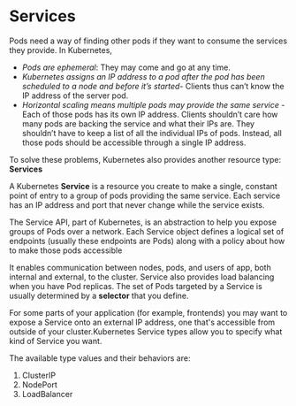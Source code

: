 # Services
Pods need a way of finding other pods if they want to consume the services they
provide. In Kubernetes,
- *Pods are ephemeral*: They may come and go at any time.
- *Kubernetes assigns an IP address to a pod after the pod has been scheduled to a node and before it’s started*- Clients thus can’t know the IP address of the server pod.
- *Horizontal scaling means multiple pods may provide the same service* - Each of those pods has its own IP address. Clients shouldn’t care how many pods are backing
the service and what their IPs are. They shouldn’t have to keep a list of all the
individual IPs of pods. Instead, all those pods should be accessible through a
single IP address.

To solve these problems, Kubernetes also provides another resource type: **Services**

A Kubernetes **Service** is a resource you create to make a single, constant point of entry to a group of pods providing the same service. Each service has an IP address and port that never change while the service exists.

The Service API, part of Kubernetes, is an abstraction to help you expose groups of Pods over a network. Each Service object defines a logical set of endpoints (usually these endpoints are Pods) along with a policy about how to make those pods accessible

It enables communication between nodes, pods, and users of app, both internal and external, to the cluster. Service also provides load balancing when you have Pod replicas. The set of Pods targeted by a Service is usually determined by a **selector** that you define.

For some parts of your application (for example, frontends) you may want to expose a Service onto an external IP address, one that's accessible from outside of your cluster.Kubernetes Service types allow you to specify what kind of Service you want.

The available type values and their behaviors are:
1. ClusterIP
2. NodePort
3. LoadBalancer




